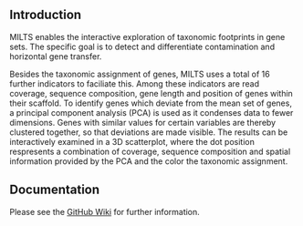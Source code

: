 ## Introduction
MILTS enables the interactive exploration of taxonomic footprints in gene sets. The specific goal is to detect and differentiate contamination and horizontal gene transfer.

Besides the taxonomic assignment of genes, MILTS uses a total of 16 further indicators to faciliate this. Among these indicators are read coverage, sequence composition, gene length and position of genes within their scaffold. To identify genes which deviate from the mean set of genes, a principal component analysis (PCA) is used as it condenses data to fewer dimensions. Genes with similar values for certain variables are thereby clustered together, so that deviations are made visible. The results can be interactively examined in a 3D scatterplot, where the dot position respresents a combination of coverage, sequence composition and spatial information provided by the PCA and the color the taxonomic assignment.

## Documentation
Please see the [GitHub Wiki](https://github.com/fdhubert/MILTS/wiki) for further information. 
